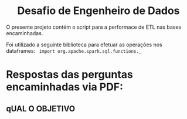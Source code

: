 <h1><center>Desafio de Engenheiro de Dados</h1></center>

O presente projeto contém o script para a performace de ETL nas bases encaminhadas.

Foi utilizado a seguinte biblioteca para efetuar as operações nos dataframes:
<code> import org.apache.spark.sql.functions._ </code>

<h1>Respostas das perguntas encaminhadas via PDF:</h1>

<H2>qUAL O OBJETIVO
